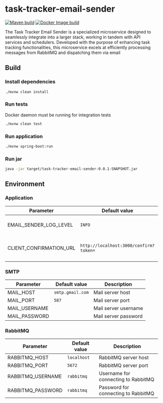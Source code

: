 # task-tracker-email-sender

[![Maven build](https://github.com/farneser/task-tracker-email-sender/actions/workflows/maven.yml/badge.svg)](https://github.com/farneser/task-tracker-email-sender/actions/workflows/maven.yml)
[![Docker Image build](https://github.com/farneser/task-tracker-email-sender/actions/workflows/docker.yml/badge.svg)](https://github.com/farneser/task-tracker-email-sender/actions/workflows/docker.yml)

The Task Tracker Email Sender is a specialized microservice designed to seamlessly integrate into a larger stack,
working in tandem with API services and schedulers. Developed with the purpose of enhancing task tracking
functionalities, this microservice excels at efficiently processing messages from RabbitMQ and dispatching them via
email

## Build

### Install dependencies

```bash
./mvnw clean install
```

### Run tests

Docker daemon must be running for integration tests

```bash
./mvnw clean test
```

### Run application

```bash
./mvnw spring-boot:run
```

### Run jar

```bash
java -jar target/task-tracker-email-sender-0.0.1-SNAPSHOT.jar
```

## Environment

### Application

| Parameter               | Default value                          | Description                              |
|-------------------------|----------------------------------------|------------------------------------------|
| EMAIL_SENDER_LOG_LEVEL  | `INFO`                                 | Spring application logging level         |
| CLIENT_CONFIRMATION_URL | `http://localhost:3000/confirm?token=` | URL for client confirmation (with query) |

### SMTP

| Parameter     | Default value    | Description          |
|---------------|------------------|----------------------|
| MAIL_HOST     | `smtp.gmail.com` | Mail server host     |
| MAIL_PORT     | `587`            | Mail server port     |
| MAIL_USERNAME |                  | Mail server username |
| MAIL_PASSWORD |                  | Mail server password |

### RabbitMQ

| Parameter         | Default value | Description                         |
|-------------------|---------------|-------------------------------------|
| RABBITMQ_HOST     | `localhost`   | RabbitMQ server host                |
| RABBITMQ_PORT     | `5672`        | RabbitMQ server port                |
| RABBITMQ_USERNAME | `rabbitmq`    | Username for connecting to RabbitMQ |
| RABBITMQ_PASSWORD | `rabbitmq`    | Password for connecting to RabbitMQ |
